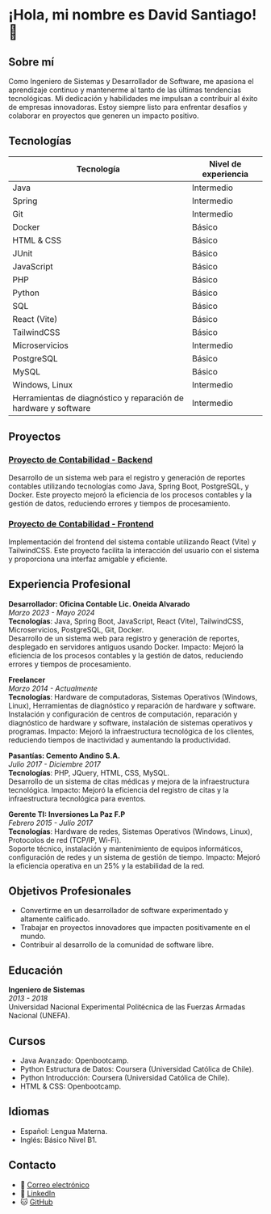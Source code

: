 # ¡Hola, mi nombre es David Santiago! 👋

## Sobre mí
Como Ingeniero de Sistemas y Desarrollador de Software, me apasiona el aprendizaje continuo y mantenerme al tanto de las últimas tendencias tecnológicas. Mi dedicación y habilidades me impulsan a contribuir al éxito de empresas innovadoras. Estoy siempre listo para enfrentar desafíos y colaborar en proyectos que generen un impacto positivo.

## Tecnologías

| Tecnología          | Nivel de experiencia |
|---------------------|----------------------|
| Java                | Intermedio           |
| Spring              | Intermedio           |
| Git                 | Intermedio           |
| Docker              | Básico               |
| HTML & CSS          | Básico               |
| JUnit               | Básico               |
| JavaScript          | Básico               |
| PHP                 | Básico               |
| Python              | Básico               |
| SQL                 | Básico               |
| React (Vite)        | Básico               |
| TailwindCSS         | Básico               |
| Microservicios      | Intermedio           |
| PostgreSQL          | Básico               |
| MySQL               | Básico               |
| Windows, Linux      | Intermedio           |
| Herramientas de diagnóstico y reparación de hardware y software | Intermedio |

## Proyectos

### [Proyecto de Contabilidad - Backend](https://github.com/dasv21/Proyecto-Contabilidad-Backend)
Desarrollo de un sistema web para el registro y generación de reportes contables utilizando tecnologías como Java, Spring Boot, PostgreSQL, y Docker. Este proyecto mejoró la eficiencia de los procesos contables y la gestión de datos, reduciendo errores y tiempos de procesamiento.

### [Proyecto de Contabilidad - Frontend](https://github.com/dasv21/Proyecto-Contabilidad-Frontend)
Implementación del frontend del sistema contable utilizando React (Vite) y TailwindCSS. Este proyecto facilita la interacción del usuario con el sistema y proporciona una interfaz amigable y eficiente.

## Experiencia Profesional

**Desarrollador: Oficina Contable Lic. Oneida Alvarado**  
_Marzo 2023 - Mayo 2024_  
**Tecnologías**: Java, Spring Boot, JavaScript, React (Vite), TailwindCSS, Microservicios, PostgreSQL, Git, Docker.  
Desarrollo de un sistema web para registro y generación de reportes, desplegado en servidores antiguos usando Docker. Impacto: Mejoró la eficiencia de los procesos contables y la gestión de datos, reduciendo errores y tiempos de procesamiento.

**Freelancer**  
_Marzo 2014 - Actualmente_  
**Tecnologías**: Hardware de computadoras, Sistemas Operativos (Windows, Linux), Herramientas de diagnóstico y reparación de hardware y software.  
Instalación y configuración de centros de computación, reparación y diagnóstico de hardware y software, instalación de sistemas operativos y programas. Impacto: Mejoró la infraestructura tecnológica de los clientes, reduciendo tiempos de inactividad y aumentando la productividad.

**Pasantías: Cemento Andino S.A.**  
_Julio 2017 - Diciembre 2017_  
**Tecnologías**: PHP, JQuery, HTML, CSS, MySQL.  
Desarrollo de un sistema de citas médicas y mejora de la infraestructura tecnológica. Impacto: Mejoró la eficiencia del registro de citas y la infraestructura tecnológica para eventos.

**Gerente TI: Inversiones La Paz F.P**  
_Febrero 2015 - Julio 2017_  
**Tecnologías**: Hardware de redes, Sistemas Operativos (Windows, Linux), Protocolos de red (TCP/IP, Wi-Fi).  
Soporte técnico, instalación y mantenimiento de equipos informáticos, configuración de redes y un sistema de gestión de tiempo. Impacto: Mejoró la eficiencia operativa en un 25% y la estabilidad de la red.

## Objetivos Profesionales

* Convertirme en un desarrollador de software experimentado y altamente calificado.
* Trabajar en proyectos innovadores que impacten positivamente en el mundo.
* Contribuir al desarrollo de la comunidad de software libre.

## Educación

**Ingeniero de Sistemas**  
_2013 - 2018_  
Universidad Nacional Experimental Politécnica de las Fuerzas Armadas Nacional (UNEFA).

## Cursos

* Java Avanzado: Openbootcamp.
* Python Estructura de Datos: Coursera (Universidad Católica de Chile).
* Python Introducción: Coursera (Universidad Católica de Chile).
* HTML & CSS: Openbootcamp.

## Idiomas

* Español: Lengua Materna.
* Inglés: Básico Nivel B1.

## Contacto

- 📧 [Correo electrónico](mailto:davidsantiago434@gmail.com)
- 👥 [LinkedIn](https://www.linkedin.com/in/david-santiago-207952224/)
- 🐱 [GitHub](https://github.com/dasv21)
